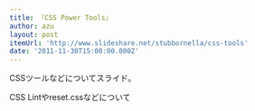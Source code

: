 ```yaml
---
title: 『CSS Power Tools』
author: azu
layout: post
itemUrl: 'http://www.slideshare.net/stubbornella/css-tools'
date: '2011-11-30T15:00:00.000Z'
---
```

CSSツールなどについてスライド。

CSS Lintやreset.cssなどについて
